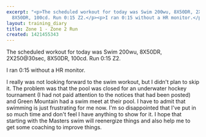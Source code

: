 ```yaml
---
excerpt: "<p>The scheduled workout for today was Swim 200wu, 8X50DR, 2X250@30sec,
  8X50DR, 100cd. Run 0:15 Z2.</p><p>I ran 0:15 without a HR monitor.</p>"
layout: training_diary
title: Zone 1 - Zone 2 Run
created: 1421455343
---
```

<p>The scheduled workout for today was Swim 200wu, 8X50DR, 2X250@30sec, 8X50DR, 100cd. Run 0:15 Z2.</p><p>I ran 0:15 without a HR monitor.</p><p>I really was not looking forward to the swim workout, but I didn't plan to skip it. The problem was that the pool was closed for an underwater hockey tournament (I had not paid attention to the notices that had been posted) and Green Mountain had a swim meet at their pool. I have to admit that swimming is just frustrating for me now. I'm so disappointed that I've put in so much time and don't feel I have anything to show for it. I hope that starting with the Masters swim will reenergize things and also help me to get some coaching to improve things.</p>
